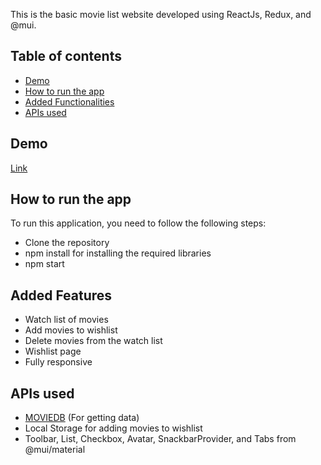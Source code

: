 This is the basic movie list website developed using ReactJs, Redux, and @mui. 


## Table of contents

* [Demo](#demo)
* [How to run the app](#how-to-run-the-app)
* [Added Functionalities](#added-functionalities)
* [APIs used](#apis-used)


## Demo

[Link](https://movies-list-mehtab39.vercel.app/)


## How to run the app

To run this application, you need to follow the following steps: 

* Clone the repository
* npm install for installing the required libraries
* npm start


## Added Features

* Watch list of movies
* Add movies to wishlist 
* Delete movies from the watch list
* Wishlist page 
* Fully responsive

## APIs used

* [MOVIEDB](https://api.themoviedb.org/3) (For getting data)
* Local Storage for adding movies to wishlist
* Toolbar, List, Checkbox, Avatar, SnackbarProvider, and  Tabs from @mui/material
